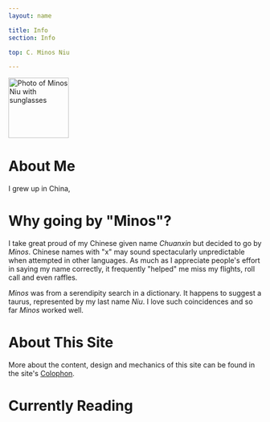 ```yaml
---
layout: name

title: Info
section: Info

top: C. Minos Niu

---
```


<img class='inset right' src='/images/mark_reid3.jpg' title='Minos Niu' alt='Photo of Minos Niu with sunglasses' width='120px' />

About Me
========

I grew up in China,

Why going by "Minos"?
==========
I take great proud of my Chinese given name *Chuanxin* but decided to go by *Minos*. Chinese names with "x"
may sound spectacularly unpredictable when attempted in other languages. As much as I appreciate people's effort in saying my name correctly, it frequently "helped" me miss my flights, 
roll call and even raffles. 

*Minos* was from a serendipity search in a dictionary. It happens to suggest a taurus, represented by my last name *Niu*. I love such coincidences and so far _Minos_ worked well.



About This Site
===============

More about the content, design and mechanics of this site can be found in the site's [Colophon](/info/site.html).


Currently Reading
=================

<style type="text/css" media="screen">
  .gr_grid_container {
    /* customize grid container div here. eg: width: 500px; */
    height: 200px
  }

  .gr_grid_book_container {
    /* customize book cover container div here */
    float: left;
    width: 45px;
    height: 60px;
    padding: 10px 0px;
    overflow: hidden;
  }
</style>
<script src="http://www.goodreads.com/review/grid_widget/3482662.C.%20Minos's%20bookshelf:%20read?cover_size=small&hide_link=true&hide_title=true&num_books=6&order=a&shelf=read&sort=date_added&widget_id=1364958627" type="text/javascript" charset="utf-8"></script>


